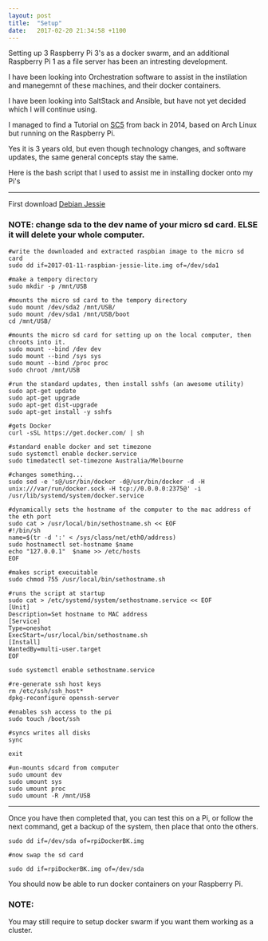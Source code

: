 ```yaml
---
layout: post
title:  "Setup"
date:   2017-02-20 21:34:58 +1100
---
```


Setting up 3 Raspberry Pi 3's as a docker swarm, and an additional Raspberry Pi 1 as a file server has been an intresting development.

I have been looking into Orchestration software to assist in the instilation and manegemnt of these machines, and their docker containers.

I have been looking into SaltStack and Ansible, but have not yet decided which I will continue using.

I managed to find a Tutorial on [SC5](https://sc5.io/posts/a-private-raspberry-pi-cloud-with-arm-docker/) from back in 2014, based on Arch Linux but running on the Raspberry Pi.

Yes it is 3 years old, but even though technology changes, and software updates, the same general concepts stay the same.

Here is the bash script that I used to assist me in installing docker onto my Pi's

---


First download [Debian Jessie](https://www.raspberrypi.org/downloads/raspbian/)  

### NOTE: change sda to the dev name of your micro sd card. ELSE it will delete your whole computer.

```
#write the downloaded and extracted raspbian image to the micro sd card
sudo dd if=2017-01-11-raspbian-jessie-lite.img of=/dev/sda1

#make a tempory directory
sudo mkdir -p /mnt/USB

#mounts the micro sd card to the tempory directory
sudo mount /dev/sda2 /mnt/USB/
sudo mount /dev/sda1 /mnt/USB/boot
cd /mnt/USB/

#mounts the micro sd card for setting up on the local computer, then chroots into it.
sudo mount --bind /dev dev
sudo mount --bind /sys sys
sudo mount --bind /proc proc
sudo chroot /mnt/USB

#run the standard updates, then install sshfs (an awesome utility)
sudo apt-get update
sudo apt-get upgrade
sudo apt-get dist-upgrade
sudo apt-get install -y sshfs

#gets Docker
curl -sSL https://get.docker.com/ | sh

#standard enable docker and set timezone
sudo systemctl enable docker.service 
sudo timedatectl set-timezone Australia/Melbourne

#changes something...
sudo sed -e 's@/usr/bin/docker -d@/usr/bin/docker -d -H unix:///var/run/docker.sock -H tcp://0.0.0.0:2375@' -i /usr/lib/systemd/system/docker.service

#dynamically sets the hostname of the computer to the mac address of the eth port
sudo cat > /usr/local/bin/sethostname.sh << EOF
#!/bin/sh
name=$(tr -d ':' < /sys/class/net/eth0/address)
sudo hostnamectl set-hostname $name
echo "127.0.0.1"  $name >> /etc/hosts
EOF

#makes script execuitable
sudo chmod 755 /usr/local/bin/sethostname.sh

#runs the script at startup
sudo cat > /etc/systemd/system/sethostname.service << EOF
[Unit]
Description=Set hostname to MAC address
[Service]
Type=oneshot
ExecStart=/usr/local/bin/sethostname.sh
[Install]
WantedBy=multi-user.target
EOF

sudo systemctl enable sethostname.service

#re-generate ssh host keys
rm /etc/ssh/ssh_host*
dpkg-reconfigure openssh-server

#enables ssh access to the pi
sudo touch /boot/ssh

#syncs writes all disks
sync

exit

#un-mounts sdcard from computer
sudo umount dev
sudo umount sys
sudo umount proc
sudo umount -R /mnt/USB

```

---

Once you have then completed that, you can test this on a Pi, or follow the next command, get a backup of the system, then place that onto the others.


```
sudo dd if=/dev/sda of=rpiDockerBK.img

#now swap the sd card

sudo dd if=rpiDockerBK.img of=/dev/sda

```

You should now be able to run docker containers on your Raspberry Pi.

### NOTE:

You may still require to setup docker swarm if you want them working as a cluster.

